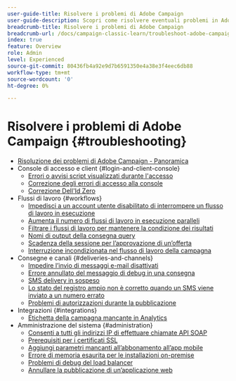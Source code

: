 ```yaml
---
user-guide-title: Risolvere i problemi di Adobe Campaign
user-guide-description: Scopri come risolvere eventuali problemi in Adobe Campaign.
breadcrumb-title: Risolvere i problemi di Adobe Campaign
breadcrumb-url: /docs/campaign-classic-learn/troubleshoot-adobe-campaign/overview.html
index: true
feature: Overview
role: Admin
level: Experienced
source-git-commit: 80436fb4a92e9d7b6591350e4a38e3f4eec6db88
workflow-type: tm+mt
source-wordcount: '0'
ht-degree: 0%

---
```



# Risolvere i problemi di Adobe Campaign {#troubleshooting}

+ [Risoluzione dei problemi di Adobe Campaign - Panoramica](/help/troubleshoot-adobe-campaign/overview.md)
+ Console di accesso e client {#login-and-client-console}
   + [Errori o avvisi script visualizzati durante l&#39;accesso](/help/troubleshoot-adobe-campaign/script-error-during-login-errors.md)
   + [Correzione degli errori di accesso alla console](/help/troubleshoot-adobe-campaign/console-login-errors.md)
   + [Correzione Dell&#39;Id Zero](/help/troubleshoot-adobe-campaign/fixing-zero-id.md)
+ Flussi di lavoro {#workflows}
   + [Impedisci a un account utente disabilitato di interrompere un flusso di lavoro in esecuzione](/help/troubleshoot-adobe-campaign/prevent-disabled-accounts-from-stopping-workflow.md)
   + [Aumenta il numero di flussi di lavoro in esecuzione paralleli](/help/troubleshoot-adobe-campaign/increase-parallel-workflows.md)
   + [Filtrare i flussi di lavoro per mantenere la condizione dei risultati](/help/troubleshoot-adobe-campaign/keep-result-workflow.md)
   + [Nomi di output della consegna query](/help/troubleshoot-adobe-campaign/query-delivery-output-names.md)
   + [Scadenza della sessione per l’approvazione di un’offerta](/help/troubleshoot-adobe-campaign/session-expired-approving-offer.md)
   + [Interruzione incondizionata nel flusso di lavoro della campagna](/help/troubleshoot-adobe-campaign/unconditional-stop-workflow.md)
+ Consegne e canali {#deliveries-and-channels}
   + [Impedire l’invio di messaggi e-mail disattivati](/help/troubleshoot-adobe-campaign/disabled-messages-sending-emails.md)
   + [Errore annullato del messaggio di debug in una consegna](/help/troubleshoot-adobe-campaign/message-cancelled-error.md)
   + [SMS delivery in sospeso](/help/troubleshoot-adobe-campaign/resolve-pending-state-sms-delivery.md)
   + [Lo stato del registro ampio non è corretto quando un SMS viene inviato a un numero errato](/help/troubleshoot-adobe-campaign/sms-broad-log.md)
   + [Problemi di autorizzazioni durante la pubblicazione](/help/troubleshoot-adobe-campaign/publishing-permissions-issues.md)
+ Integrazioni {#integrations}
   + [Etichetta della campagna mancante in Analytics](/help/troubleshoot-adobe-campaign/missing-campaign-label.md)
+ Amministrazione del sistema {#administration}
   + [Consenti a tutti gli indirizzi IP di effettuare chiamate API SOAP](/help/troubleshoot-adobe-campaign/allow-all-ip-address-to-make-soap-calls.md)
   + [Prerequisiti per i certificati SSL](/help/troubleshoot-adobe-campaign/ssl-pre-requisites.md)
   + [Aggiungi parametri mancanti all’abbonamento all’app mobile](/help/troubleshoot-adobe-campaign/missing-parameters-app-subscription.md)
   + [Errore di memoria esaurita per le installazioni on-premise](/help/troubleshoot-adobe-campaign/troubleshooting-memory-issues.md)
   + [Problemi di debug del load balancer](/help/troubleshoot-adobe-campaign/load-balancer-issues.md)
   + [Annullare la pubblicazione di un’applicazione web](/help/troubleshoot-adobe-campaign/unpublish-web-application.md)